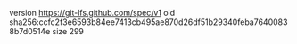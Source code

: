 version https://git-lfs.github.com/spec/v1
oid sha256:ccfc2f3e6593b84ee7413cb495ae870d26df51b29340feba76400838b7d0514e
size 299
